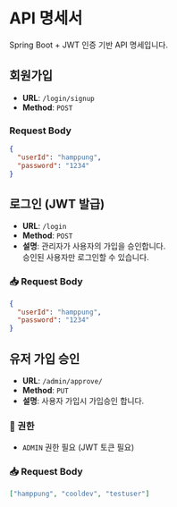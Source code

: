 # API 명세서

Spring Boot + JWT 인증 기반 API 명세입니다. 

## 회원가입
- **URL**: `/login/signup`  
- **Method**: `POST`  

### Request Body
```json
{
  "userId": "hamppung",
  "password": "1234"
}
```

## 로그인 (JWT 발급)
- **URL**: `/login`
- **Method**: `POST`
- **설명**: 관리자가 사용자의 가입을 승인합니다.  
  승인된 사용자만 로그인할 수 있습니다.

### 📥 Request Body
```json
{
  "userId": "hamppung",
  "password": "1234"
}
```

## 유저 가입 승인
- **URL**: `/admin/approve/`
- **Method**: `PUT`
- **설명**: 사용자 가입시 가입승인 합니다.

### 🔐 권한
- `ADMIN` 권한 필요 (JWT 토큰 필요)
  
### 📥 Request Body
```json
["hamppung", "cooldev", "testuser"]
```
